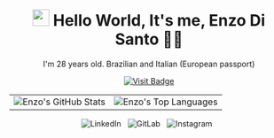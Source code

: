 <h1 align='center'>
  <img src="https://media.giphy.com/media/hvRJCLFzcasrR4ia7z/giphy.gif" width="30px" alt="wave"/> Hello World, It's me, Enzo Di Santo 👨‍💻
</h1>

<p align='center'>
  I'm 28 years old. Brazilian and Italian (European passport)
</p>
<p align='center'>

<p align='center'>
<a href="https://github.com/enzodisanto">
  <img src="https://hits.seeyoufarm.com/api/count/incr/badge.svg?url=https://github.com/enzodisanto/&count_bg=%23FFA500&title_bg=%23000000&icon=github.svg&icon_color=%23FFFFFF&title=visits&edge_flat=false" alt="Visit Badge" />
</a>
</p>
<p align='center'>

<table align="center">
  <tr>
    <td>
      <img src="https://github-readme-stats.vercel.app/api?username=enzodisanto&show_icons=true&theme=great-gatsby&hide_border=true" alt="Enzo's GitHub Stats" />
    </td>
    <td>
      <img src="https://github-readme-stats.vercel.app/api/top-langs/?username=enzodisanto&layout=compact&theme=great-gatsby&hide_border=true" alt="Enzo's Top Languages" />
    </td>
  </tr>
</table>

<p align="center">
  <a href="https://www.linkedin.com/in/enzodds/" style="text-decoration: none;">
    <img src="https://img.shields.io/badge/linkedin-%23FFA500?style=for-the-badge&logo=linkedin&logoColor=white" alt="LinkedIn" />
  </a>&nbsp;
  
  <a href="https://gitlab.com/enzodisanto" style="text-decoration: none;">
    <img src="https://img.shields.io/badge/gitlab-%23FFA500?style=for-the-badge&logo=gitlab&logoColor=white" alt="GitLab" />
  </a>&nbsp;
  
  <a href="https://instagram.com/enzodisanto" style="text-decoration: none;">
    <img src="https://img.shields.io/badge/instagram-%23FFA500?style=for-the-badge&logo=instagram&logoColor=white" alt="Instagram" />
  </a>&nbsp;
</p>

<!--
<a href="https://github.com/enzodisanto">
    <img src="https://badges.pufler.dev/visits/enzodisanto/enzodisanto?style=for-the-badge&color=FF6200&logoColor=white" alt="Visits Badge" />
</a>
-->
